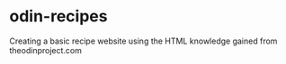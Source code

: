 # odin-recipes

Creating a basic recipe website using the HTML knowledge gained from theodinproject.com